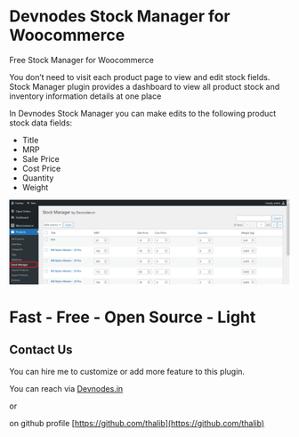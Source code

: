 # Devnodes Stock Manager for Woocommerce 

Free Stock Manager for Woocommerce 

You don’t need to visit each product page to view and edit stock fields. Stock Manager plugin provides a dashboard to view all product stock and inventory information details at one place

In Devnodes Stock Manager you can make edits to the following product stock data fields:

* Title
* MRP
* Sale Price
* Cost Price
* Quantity
* Weight

![Devnodes Stock Manager for Woocommerce](./screenshot.png)


# Fast - Free - Open Source - Light

## Contact Us

You can hire me to customize or add more feature to this plugin.

You can reach via [Devnodes.in](https://devnodes.in) 

or 

on github profile [https://github.com/thalib](https://github.com/thalib) 